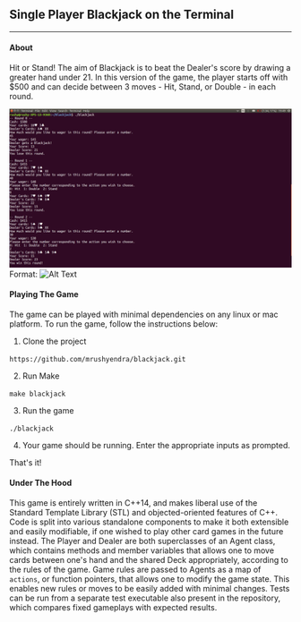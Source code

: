 ## Single Player Blackjack on the Terminal
---
#### About
Hit or Stand! The aim of Blackjack is to beat the Dealer's score by drawing a greater hand under 21. In this version of the game, the player 
starts off with $500 and can decide between 3 moves - Hit, Stand, or Double - in each round. 

![Screenshot of Game](./screenshot.png)
Format: ![Alt Text](url)

#### Playing The Game
The game can be played with minimal dependencies on any linux or mac platform. To run the game, follow the instructions below:

1. Clone the project

`https://github.com/mrushyendra/blackjack.git`

2. Run Make

`make blackjack`

3. Run the game

`./blackjack`

4. Your game should be running. Enter the appropriate inputs as prompted.

That's it!

#### Under The Hood
This game is entirely written in C++14, and makes liberal use of the Standard Template Library (STL) and objected-oriented features of C++.
Code is split into various standalone components to make it both extensible and easily modifiable, if one wished to play other card games 
in the future instead. The Player and Dealer are both superclasses of an Agent class, which contains methods and member variables that allows one
to move cards between one's hand and the shared Deck appropriately, according to the rules of the game. Game rules are passed to Agents as a
map of `actions`, or function pointers, that allows one to modify the game state. This enables new rules or moves to be easily added with minimal
changes. Tests can be run from a separate test executable also present in the repository, which compares fixed gameplays with expected results.
